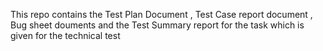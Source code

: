 This repo contains the Test Plan Document , Test Case report document , Bug sheet douments and the Test Summary report for the task which is given for the technical test
